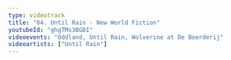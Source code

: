 ```yaml
---
type: videotrack
title: "04. Until Rain - New World Fiction"
youtubeId: "ghgTMs3BGDI"
videoevents: "Oddland, Until Rain, Wolverine at De Boerderij"
videoartists: ["Until Rain"]
---
```

